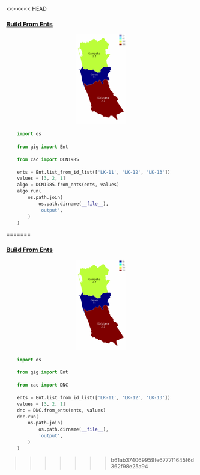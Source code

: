<<<<<<< HEAD
### [Build From Ents](examples/build_from_ents)

<p align="center">

  <a href="https://github.com/nuuuwan/continuous_area_cartograms/tree/main/examples/build_from_ents">
    <img src="https://raw.githubusercontent.com/nuuuwan/continuous_area_cartograms/main/examples/build_from_ents/output/animated.gif" height="240px" />
  </a>

</p>

```python
    import os

    from gig import Ent

    from cac import DCN1985

    ents = Ent.list_from_id_list(['LK-11', 'LK-12', 'LK-13'])
    values = [3, 2, 1]
    algo = DCN1985.from_ents(ents, values)
    algo.run(
        os.path.join(
            os.path.dirname(__file__),
            'output',
        )
    )

```
=======
### [Build From Ents](examples/build_from_ents)

<p align="center">

  <a href="https://github.com/nuuuwan/continuous_area_cartograms/tree/main/examples/build_from_ents">
    <img src="https://raw.githubusercontent.com/nuuuwan/continuous_area_cartograms/main/examples/build_from_ents/output/animated.gif" height="240px" />
  </a>

</p>

```python
    import os

    from gig import Ent

    from cac import DNC

    ents = Ent.list_from_id_list(['LK-11', 'LK-12', 'LK-13'])
    values = [3, 2, 1]
    dnc = DNC.from_ents(ents, values)
    dnc.run(
        os.path.join(
            os.path.dirname(__file__),
            'output',
        )
    )

```
>>>>>>> b61ab374069959fe6777f1645f6d362f98e25a94
